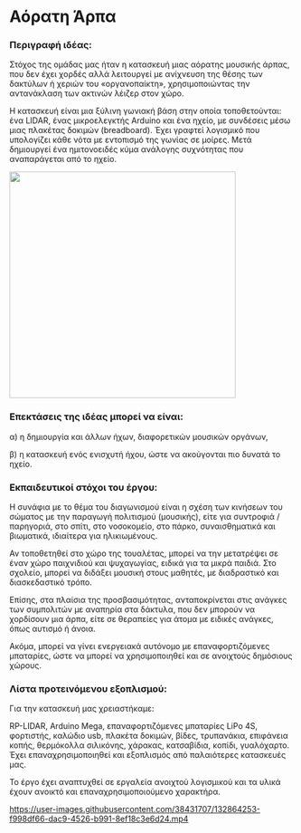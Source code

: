 # Αόρατη Άρπα

### Περιγραφή ιδέας:
Στόχος της ομάδας μας ήταν η κατασκευή μιας αόρατης μουσικής άρπας, που δεν έχει χορδές αλλά λειτουργεί με ανίχνευση της θέσης των δακτύλων ή χεριών του «οργανοπαίκτη», χρησιμοποιώντας την αντανάκλαση των ακτινών λέιζερ στον χώρο.

Η κατασκευή είναι μια ξύλινη γωνιακή βάση στην οποία τοποθετούνται: ένα LIDAR, ένας μικροελεγκτής Arduino και ένα ηχείο, με συνδέσεις μέσω μιας πλακέτας δοκιμών (breadboard). Έχει γραφτεί λογισμικό που υπολογίζει κάθε νότα με εντοπισμό της γωνίας σε μοίρες. Μετά δημιουργεί ένα ημιτονοειδές κύμα ανάλογης συχνότητας που αναπαράγεται από το ηχείο.

<img src="https://github.com/user-attachments/assets/311c8e1c-f412-41a1-999b-d8a82053198f" width="400" />

### Επεκτάσεις της ιδέας μπορεί να είναι:

α) η δημιουργία και άλλων ήχων, διαφορετικών μουσικών οργάνων,

β) η κατασκευή ενός ενισχυτή ήχου, ώστε να ακούγονται πιο δυνατά το ηχείο.

### Eκπαιδευτικοί στόχοι του έργου: 
Η συνάφια με το θέμα του διαγωνισμού είναι η σχέση των κινήσεων του σώματος με την παραγωγή πολιτισμού (μουσικής), είτε για συντροφιά / παρηγοριά, στο σπίτι, στο νοσοκομείο, στο πάρκο, συναισθηματικά και βιωματικά, ιδιαίτερα για ηλικιωμένους.

Αν τοποθετηθεί στο χώρο της τουαλέτας, μπορεί να την μετατρέψει σε έναν χώρο παιχνιδιού και ψυχαγωγίας, ειδικά για τα μικρά παιδιά.
Στο σχολείο, μπορεί να διδάξει μουσική στους μαθητές, με διαδραστικό και διασκεδαστικό τρόπο.

Επίσης, στα πλαίσια της προσβασιμότητας, ανταποκρίνεται στις ανάγκες των συμπολιτών με αναπηρία στα δάκτυλα, που δεν μπορούν να χορδίσουν μια άρπα, είτε σε θεραπείες για άτομα με ειδικές ανάγκες, όπως αυτισμό ή άνοια.

Ακόμα, μπορεί να γίνει ενεργειακά αυτόνομο με επαναφορτιζόμενες μπαταρίες, ώστε να μπορεί να χρησιμοποιηθεί και σε ανοιχτούς δημόσιους χώρους. 

### Λίστα προτεινόμενου εξοπλισμού:
Για την κατασκευή μας χρειαστήκαμε:

RP-LIDAR, Arduino Mega, επαναφορτιζόμενες μπαταρίες LiPo 4S, φορτιστής, καλώδιο usb, πλακέτα δοκιμών, βίδες, τρυπανάκια, επιφάνεια κοπής, θερμόκολλα σιλικόνης, χάρακας, κατσαβίδια, κοπίδι, γυαλόχαρτο.
Έχει επαναχρησιμοποιηθεί και εξοπλισμός από παλαιότερες κατασκευές μας. 

Το έργο έχει αναπτυχθεί σε εργαλεία ανοιχτού λογισμικού και τα υλικά έχουν ανοικτό και επαναχρησιμοποιούμενο χαρακτήρα.

https://user-images.githubusercontent.com/38431707/132864253-f998df66-dac9-4526-b991-8ef18c3e6d24.mp4
